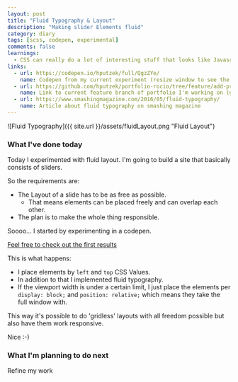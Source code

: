 ```yaml
---
layout: post
title: "Fluid Typography & Layout"
description: "Making slider Elements fluid"
category: diary
tags: [scss, codepen, experimental]
comments: false
learnings: 
  - CSS can really do a lot of interesting stuff that looks like Javascript would be involved
links:
  - url: https://codepen.io/hputzek/full/QgzZYe/
    name: Codepen from my current experiment (resize window to see the effect)
  - url: https://github.com/hputzek/portfolio-rocio/tree/feature/add-projects-programatically
    name: Link to current feature branch of portfolio I'm working on (github)
  - url: https://www.smashingmagazine.com/2016/05/fluid-typography/
    name: Article about fluid typography on smashing magazine
---
```

![Fluid Typography]({{ site.url }}/assets/fluidLayout.png "Fluid Layout")
### What I've done today

Today I experimented with fluid layout.
I'm going to build a site that basically consists of sliders.

So the requirements are:
* The Layout of a slide has to be as free as possible.
	* That means elements can be placed freely and can overlap each other.
* The plan is to make the whole thing responsible.

Soooo... I started by experimenting in a codepen.

[Feel free to check out the first results](https://codepen.io/hputzek/full/QgzZYe/ "Codepen about fluid layout")

This is what happens:
* I place elements by ``left`` and ``top`` CSS Values.
* In addition to that I implemented fluid typography.
* If the viewport width is under a certain limit, I just place the elements per ``display: block;`` and ``position: relative;``
which means they take the full window with.

This way it's possible to do 'gridless' layouts with all freedom possible but also have them work responsive.

Nice :-)

### What I'm planning to do next

Refine my work
